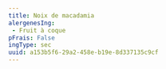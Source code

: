 ```yaml
---
title: Noix de macadamia
alergenesIng:
 - Fruit à coque
pFrais: False
ingType: sec
uuid: a153b5f6-29a2-458e-b19e-8d337135c9cf
---
```

